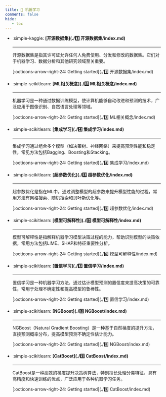 ```yaml
---
title: 👺 机器学习
comments: false
hide:
   - toc
---
```


<div class="grid cards index-info" markdown>

-   :simple-kaggle: __[开源数据集](./1️⃣ 开源数据集/index.md)__

	---

	

	开源数据集是指其许可证允许任何人免费使用、分发和修改的数据集。它们对于机器学习、数据分析和其他研究领域至关重要。

	[:octicons-arrow-right-24: Getting started](./1️⃣ 开源数据集/index.md)

-   :simple-scikitlearn: __[ML相关概念](./3️⃣ ML相关概念/index.md)__

	---

	

	机器学习是一种通过数据训练模型，使计算机能够自动改进和预测的技术，广泛应用于图像识别、自然语言处理等领域。

	[:octicons-arrow-right-24: Getting started](./3️⃣ ML相关概念/index.md)

-   :simple-scikitlearn: __[集成学习](./4️⃣ 集成学习/index.md)__

	---

	

	集成学习通过组合多个模型（如决策树、神经网络）来提高预测性能和稳定性，常见方法包括Bagging、Boosting和Stacking。

	[:octicons-arrow-right-24: Getting started](./4️⃣ 集成学习/index.md)

-   :simple-scikitlearn: __[超参数优化](./5️⃣ 超参数优化/index.md)__

	---

	

	超参数优化是指在ML中，通过调整模型的超参数来提升模型性能的过程，常用方法有网格搜索、随机搜索和贝叶斯优化等。

	[:octicons-arrow-right-24: Getting started](./5️⃣ 超参数优化/index.md)

-   :simple-scikitlearn: __[模型可解释性](./6️⃣ 模型可解释性/index.md)__

	---

	

	模型可解释性是指解释机器学习模型决策过程的能力，帮助识别模型的决策依据，常用方法包括LIME、SHAP和特征重要性分析。

	[:octicons-arrow-right-24: Getting started](./6️⃣ 模型可解释性/index.md)

-   :simple-scikitlearn: __[置信学习](./7️⃣ 置信学习/index.md)__

	---

	

	置信学习是一种机器学习方法，通过估计模型预测的置信度来提高决策的可靠性，常用于处理不确定性和提高模型的鲁棒性。

	[:octicons-arrow-right-24: Getting started](./7️⃣ 置信学习/index.md)

-   :simple-scikitlearn: __[NGBoost](./8️⃣ NGBoost/index.md)__

	---

	

	NGBoost（Natural Gradient Boosting）是一种基于自然梯度的提升方法，直接预测概率分布，提高模型预测不确定性估计能力。

	[:octicons-arrow-right-24: Getting started](./8️⃣ NGBoost/index.md)

-   :simple-scikitlearn: __[CatBoost](./9️⃣ CatBoost/index.md)__

	---

	

	CatBoost是一种高效的梯度提升决策树算法，特别擅长处理分类特征，具有高精度和快速训练的优点，广泛应用于各种机器学习任务。

	[:octicons-arrow-right-24: Getting started](./9️⃣ CatBoost/index.md)

</div>